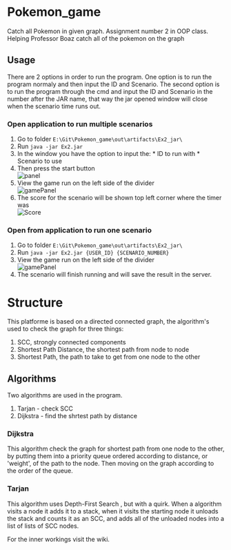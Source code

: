 # Pokemon_game
Catch all Pokemon in given graph. Assignment number 2 in OOP class.
Helping Professor Boaz catch all of the pokemon on the graph

## Usage
There are 2 options in order to run the program. One option is to run the program normaly and then input the ID and Scenario. The second option is to run the program through the
cmd and input the ID and Scenario in the number after the JAR name, that way the jar opened window will close when the scenario time runs out.

### Open application to run multiple scenarios
  1. Go to folder `E:\Git\Pokemon_game\out\artifacts\Ex2_jar\`
  2. Run `java -jar Ex2.jar`
  3. In the window you have the option to input the:
    * ID to run with
    * Scenario to use
  4. Then press the start button\
![panel](https://user-images.githubusercontent.com/26150015/102694529-56f6b300-422a-11eb-80f9-60cdcf167939.PNG)
  5. View the game run on the left side of the divider\
  ![gamePanel](https://user-images.githubusercontent.com/26150015/102694688-60344f80-422b-11eb-98f7-4d1e593d8227.PNG)
  6. The score for the scenario will be shown top left corner where the timer was\
  ![Score](https://user-images.githubusercontent.com/26150015/102696238-85c65680-4235-11eb-9698-23a7bb2cb1b1.PNG)


  
  
### Open from application to run one scenario
  1. Go to folder `E:\Git\Pokemon_game\out\artifacts\Ex2_jar\`
  2. Run `java -jar Ex2.jar {USER_ID} {SCENARIO_NUMBER}`
  3. View the game run on the left side of the divider\
  ![gamePanel](https://user-images.githubusercontent.com/26150015/102694688-60344f80-422b-11eb-98f7-4d1e593d8227.PNG)
  4. The scenario will finish running and will save the result in the server.
 
# Structure
This platforme is based on a directed connected graph, the algorithm's used to check the graph for three things:
  1. SCC, strongly connected components
  2. Shortest Path Distance, the shortest path from node to node
  3. Shortest Path, the path to take to get from one node to the other
## Algorithms
Two algorithms are used in the program.
1. Tarjan - check SCC
2. Dijkstra - find the shrtest path by distance

### Dijkstra
This algorithm check the graph for shortest path from one node to the other, by putting them into a priority queue ordered according to distance, or 'weight', of the path to the node. Then moving on the graph according to the order of the queue.

### Tarjan
This algorithm uses Depth-First Search , but with a quirk. When a algorithm visits a node it adds it to  a stack, when it visits the starting node it unloads the stack and counts it as an SCC, and adds all of the unloaded nodes into a list of lists of SCC nodes.

For the inner workings visit the wiki.
